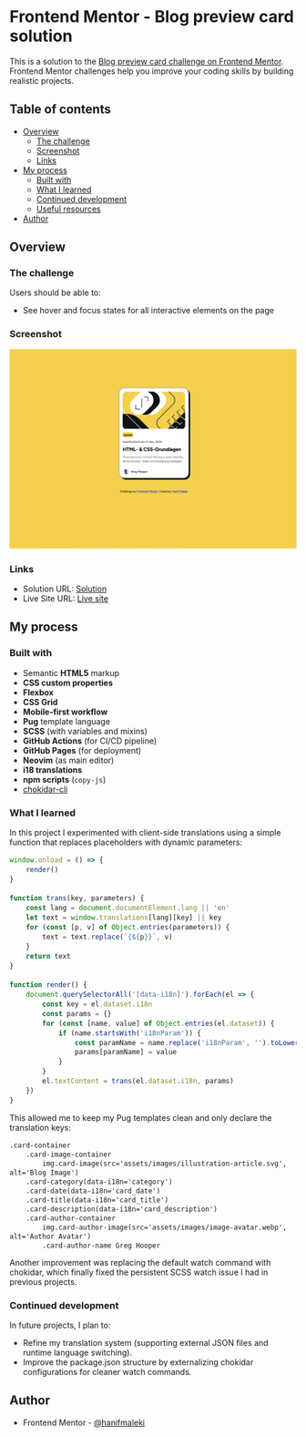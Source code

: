 # Frontend Mentor - Blog preview card solution

This is a solution to the [Blog preview card challenge on Frontend Mentor](https://www.frontendmentor.io/challenges/blog-preview-card-ckPaj01IcS). Frontend Mentor challenges help you improve your coding skills by building realistic projects. 

## Table of contents

- [Overview](#overview)
  - [The challenge](#the-challenge)
  - [Screenshot](#screenshot)
  - [Links](#links)
- [My process](#my-process)
  - [Built with](#built-with)
  - [What I learned](#what-i-learned)
  - [Continued development](#continued-development)
  - [Useful resources](#useful-resources)
- [Author](#author)

## Overview

### The challenge

Users should be able to:

- See hover and focus states for all interactive elements on the page

### Screenshot

![](./screenshot.png)

### Links

- Solution URL: [Solution](https://github.com/hanifmaleki/Blog-Preview-Card)
- Live Site URL: [Live site](https://hanifmaleki.github.io/Blog-Preview-Card)

## My process

### Built with

- Semantic **HTML5** markup  
- **CSS custom properties**  
- **Flexbox**  
- **CSS Grid**  
- **Mobile-first workflow**  
- **Pug** template language  
- **SCSS** (with variables and mixins)  
- **GitHub Actions** (for CI/CD pipeline)  
- **GitHub Pages** (for deployment)  
- **Neovim** (as main editor)  
- **i18 translations**
- **npm scripts** (`copy-js`)  
- [chokidar-cli](https://github.com/open-cli-tools/chokidar-cli)


### What I learned
In this project I experimented with client-side translations using a simple function that replaces placeholders with dynamic parameters:

```js
window.onload = () => {
    render()
}

function trans(key, parameters) {
    const lang = document.documentElement.lang || 'en'
    let text = window.translations[lang][key] || key 
    for (const [p, v] of Object.entries(parameters)) {
        text = text.replace(`{${p}}`, v)
    }
    return text
}

function render() {
    document.querySelectorAll('[data-i18n]').forEach(el => {
        const key = el.dataset.i18n 
        const params = {}
        for (const [name, value] of Object.entries(el.dataset)) {
            if (name.startsWith('i18nParam')) {
                const paramName = name.replace('i18nParam', '').toLowerCase()
                params[paramName] = value 
            }
        }
        el.textContent = trans(el.dataset.i18n, params)
    })
}

```

This allowed me to keep my Pug templates clean and only declare the translation keys:
```pug
.card-container 
    .card-image-container
        img.card-image(src='assets/images/illustration-article.svg', alt='Blog Image')
    .card-category(data-i18n='category')
    .card-date(data-i18n='card_date')
    .card-title(data-i18n='card_title')
    .card-description(data-i18n='card_description')
    .card-author-container 
        img.card-author-image(src='assets/images/image-avatar.webp', alt='Author Avatar')
        .card-author-name Greg Hooper 
```

Another improvement was replacing the default watch command with chokidar, which finally fixed the persistent SCSS watch issue I had in previous projects.

### Continued development
In future projects, I plan to:
- Refine my translation system (supporting external JSON files and runtime language switching).
- Improve the package.json structure by externalizing chokidar configurations for cleaner watch commands.

## Author

- Frontend Mentor - [@hanifmaleki](https://www.frontendmentor.io/profile/hanifmaleki)
